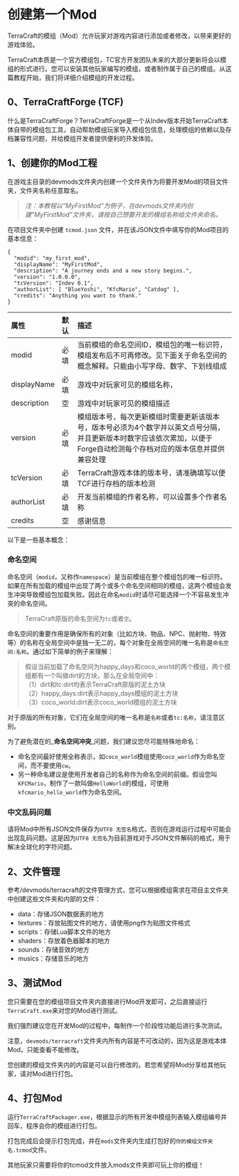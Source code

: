 # 创建第一个Mod

TerraCraft的模组（Mod）允许玩家对游戏内容进行添加或者修改，以带来更好的游戏体验。

TerraCraft本质是一个官方模组包，TC官方开发团队未来的大部分更新将会以模组的形式进行。您可以安装其他玩家编写的模组，或者制作属于自己的模组。从这篇教程开始，我们将详细介绍模组的开发过程。

## 0、TerraCraftForge \(TCF\)

什么是TerraCraftForge？TerraCraftForge是一个从Indev版本开始TerraCraft本体自带的模组包工具，自动帮助模组玩家导入模组包信息，处理模组的依赖以及存档兼容性问题，并给模组开发者提供便利的开发体验。

## 1、创建你的Mod工程

在游戏主目录的devmods文件夹内创建一个文件夹作为将要开发Mod的项目文件夹，文件夹名称任意取名。

> _注：本教程以“MyFirstMod”为例子，在devmods文件夹内创建"MyFirstMod"文件夹，请按自己想要开发的模组名称给文件夹命名。_

在项目文件夹中创建 `tcmod.json` 文件，并在该JSON文件中填写你的Mod项目的基本信息：

```text
{
  "modid": "my_first_mod",
  "displayName": "MyFirstMod",
  "description": "A journey ends and a new story begins.",
  "version": "1.0.0.0",
  "tcVersion": "Indev 0.1",
  "authorList": [ "BlueYoshi", "KfcMario", "Catdog" ],
  "credits": "Anything you want to thank."
}
```

| 属性 | 默认 | 描述 |
| :--- | :--- | :--- |
| modid | 必填 | 当前模组的命名空间ID，模组包的唯一标识符，模组发布后不可再修改。见下面关于命名空间的概念解释。只能由小写字母、数字、下划线组成 |
| displayName | 必填 | 游戏中对玩家可见的模组名称， |
| description | 空 | 游戏中对玩家可见的模组描述 |
| version | 必填 | 模组版本号，每次更新模组时需要更新该版本号，版本号必须为4个数字并以英文点号分隔，并且更新版本时数字应该依次累加，以便于Forge自动检测每个存档对应的版本信息并提供兼容处理 |
| tcVersion | 必填 | TerraCraft游戏本体的版本号，请准确填写以便TCF进行存档的版本检测 |
| authorList | 必填 | 开发当前模组的作者名称，可以设置多个作者名称 |
| credits | 空 | 感谢信息 |

以下是一些基本概念：

### 命名空间

命名空间（`modid`，又称作`namespace`）是当前模组在整个模组包的唯一标识符。如果在所有加载的模组中出现了两个或多个命名空间相同的模组，这两个模组会发生冲突导致模组包加载失败。因此在命名`modid`时请尽可能选择一个不容易发生冲突的命名空间。

> TerraCraft原版的命名空间为`tc`或者`空`。

命名空间的重要作用是确保所有的对象（比如方块、物品、NPC、抛射物、特效等）的名称在全局空间中是独一无二的，每个对象在全局空间的唯一名称是`命名空间:名称`。通过如下简单的例子来理解：

> 假设当前加载了命名空间为happy\_days和coco\_world的两个模组，两个模组都有一个叫做dirt的方块，那么在全局空间中：  
> （1）dirt和tc:dirt均表示TerraCraft原版的泥土方块  
> （2）happy\_days:dirt表示happy\_days模组的泥土方块  
> （3）coco\_world:dirt表示coco\_world模组的泥土方块

对于原版的所有对象，它们在全局空间的唯一名称是`名称`或者`tc:名称`，请注意区别。

为了避免潜在的_**命名空间冲突**_问题，我们建议您尽可能特殊地命名：

* 命名空间最好使用全称表示，如`coco_world`模组使用`coco_world`作为命名空间，而不要使用`cw`。
* 另一种命名建议是使用开发者自己的名称作为命名空间的前缀。假设您叫`KFCMario`，制作了一款叫做`HelloWorld`的模组，可使用`kfcmario_hello_world`作为命名空间。

### 中文乱码问题

请将Mod中所有JSON文件保存为`UTF8 无签名`格式，否则在游戏运行过程中可能会出现乱码问题。这是因为`UTF8 无签名`为目前游戏对于JSON文件解码的格式，用于解决全球化的字符问题。

## 2、文件管理

参考/devmods/terracraft的文件管理方式，您可以根据模组需求在项目主文件夹中创建这些文件夹和内部的文件：

* data：存储JSON数据表的地方
* textures：存放贴图文件的地方，请使用png作为贴图文件格式
* scripts：存储Lua脚本文件的地方
* shaders：存放着色器脚本的地方
* sounds：存储音效的地方
* musics：存储音乐的地方

## 3、测试Mod

您只需要在您的模组项目文件夹内直接进行Mod开发即可，之后直接运行`TerraCraft.exe`来对您的Mod进行测试。

我们强烈建议您在开发Mod的过程中，每制作一个阶段性功能后进行多次测试。

注意，`devmods/terracraft`文件夹内所有内容是不可改动的，因为这是游戏本体Mod，只能查看不能修改。

您创建的模组文件夹内的内容是可以自行修改的。若您希望将Mod分享给其他玩家，请对Mod进行打包。

## 4、打包Mod

运行`TerraCraftPackager.exe`，根据显示的所有开发中模组列表输入模组编号并回车，程序会你的模组进行打包。

打包完成后会提示打包完成，并在`mods`文件夹内生成打包好的`你的模组文件夹名.tcmod`文件。

其他玩家只需要将你的tcmod文件放入mods文件夹即可玩上你的模组！

